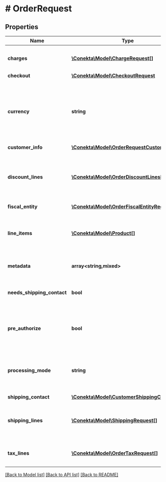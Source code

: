 # # OrderRequest

## Properties

Name | Type | Description | Notes
------------ | ------------- | ------------- | -------------
**charges** | [**\Conekta\Model\ChargeRequest[]**](ChargeRequest.md) | List of [charges](https://developers.conekta.com/v2.1.0/reference/orderscreatecharge) that are applied to the order | [optional]
**checkout** | [**\Conekta\Model\CheckoutRequest**](CheckoutRequest.md) |  | [optional]
**currency** | **string** | Currency with which the payment will be made. It uses the 3-letter code of the [International Standard ISO 4217.](https://es.wikipedia.org/wiki/ISO_4217) |
**customer_info** | [**\Conekta\Model\OrderRequestCustomerInfo**](OrderRequestCustomerInfo.md) |  |
**discount_lines** | [**\Conekta\Model\OrderDiscountLinesRequest[]**](OrderDiscountLinesRequest.md) | List of [discounts](https://developers.conekta.com/v2.1.0/reference/orderscreatediscountline) that are applied to the order. You must have at least one discount. | [optional]
**fiscal_entity** | [**\Conekta\Model\OrderFiscalEntityRequest**](OrderFiscalEntityRequest.md) |  | [optional]
**line_items** | [**\Conekta\Model\Product[]**](Product.md) | List of [products](https://developers.conekta.com/v2.1.0/reference/orderscreateproduct) that are sold in the order. You must have at least one product. |
**metadata** | **array<string,mixed>** | Metadata associated with the order | [optional]
**needs_shipping_contact** | **bool** | Allows you to fill out the shipping information at checkout | [optional]
**pre_authorize** | **bool** | Indicates whether the order charges must be preauthorized | [optional] [default to false]
**processing_mode** | **string** | Indicates the processing mode for the order, either ecommerce, recurrent or validation. | [optional]
**shipping_contact** | [**\Conekta\Model\CustomerShippingContacts**](CustomerShippingContacts.md) |  | [optional]
**shipping_lines** | [**\Conekta\Model\ShippingRequest[]**](ShippingRequest.md) | List of [shipping costs](https://developers.conekta.com/v2.1.0/reference/orderscreateshipping). If the online store offers digital products. | [optional]
**tax_lines** | [**\Conekta\Model\OrderTaxRequest[]**](OrderTaxRequest.md) | List of [taxes](https://developers.conekta.com/v2.1.0/reference/orderscreatetaxes) that are applied to the order. | [optional]

[[Back to Model list]](../../README.md#models) [[Back to API list]](../../README.md#endpoints) [[Back to README]](../../README.md)
